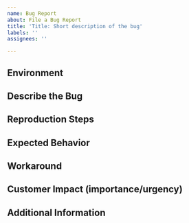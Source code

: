 ```yaml
---
name: Bug Report
about: File a Bug Report
title: 'Title: Short description of the bug'
labels: ''
assignees: ''

---
```


## Environment
<!--
[1] kurl <ver>
[2] kots <ver>
[3] platform <ver>
-->

## Describe the Bug
<!-- Describe the issue, what is happening -->

## Reproduction Steps
<!--Provide steps to reproduce the issue-->

## Expected Behavior
<!-- What should or should not be happening -->

## Workaround
<!-- Description of alternative solutions -->

## Customer Impact (importance/urgency)
<!-- Not just “high”, but some commentary on how customers are affected; are they affected on every install, or just occasionally; when they are affected, is it just a little annoying, or does it jeopardize revenue? Are there workarounds? If so, what are they? How many customers are affected? What is the business problem this feature request would solve? -->

## Additional Information

